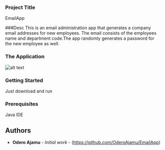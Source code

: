 

### Project Title
EmailApp

###Desc
This is an email administration app that generates a company email addresses for new employees. 
The email consists of the employees name and department code.The app randomly generates a password 
for the new employee as well.

### The Application
![alt text](https://github.com/OderoAjamu/EmailApp/tree/master/src/images/Terminal.png)


### Getting Started
Just download and run

### Prerequisites
Java IDE

## Authors
* **Odero Ajamu** - *Initial work* - (https://github.com/OderoAjamu/EmailApp)



